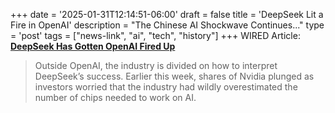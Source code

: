 +++
date = '2025-01-31T12:14:51-06:00'
draft = false
title = 'DeepSeek Lit a Fire in OpenAI'
description = "The Chinese AI Shockwave Continues..."
type = 'post'
tags = ["news-link", "ai", "tech", "history"]
+++
WIRED Article: [**DeepSeek Has Gotten OpenAI Fired Up**](https://www.wired.com/story/openai-deepseek-stargate-sam-altman/)

> Outside OpenAI, the industry is divided on how to interpret DeepSeek’s success. Earlier this week, shares of Nvidia plunged as investors worried that the industry had wildly overestimated the number of chips needed to work on AI.